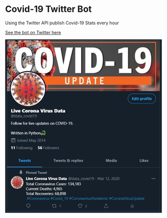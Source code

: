 # Covid-19 Twitter Bot
Using the Twitter API publish Covid-19 Stats every hour

<a href="https://twitter.com/data_covid19" target="_blank">See the bot on Twitter here</a>


<p align="center">
<img src="https://github.com/Tureaud/Covid-19-Twitter-Bot/blob/main/Image%20Assets/Twitterprofile.JPG" />
</p>

